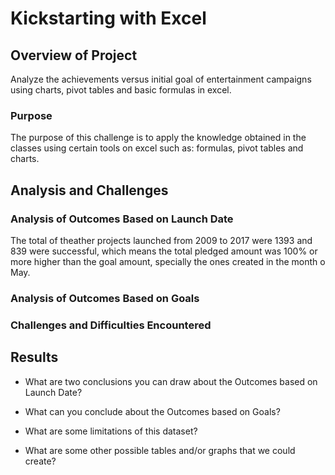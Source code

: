 # Kickstarting with Excel

## Overview of Project
Analyze the achievements versus initial goal of entertainment campaigns using charts, pivot tables and basic formulas in excel.

### Purpose
The purpose of this challenge is to apply the knowledge obtained in the classes using certain tools on excel such as: formulas, pivot tables and charts.
## Analysis and Challenges

### Analysis of Outcomes Based on Launch Date
The total of theather projects launched from 2009 to 2017 were 1393 and 839 were successful, which means the total pledged amount was 100% or more higher than the goal amount, specially the ones created in the month o May.

### Analysis of Outcomes Based on Goals

### Challenges and Difficulties Encountered

## Results

- What are two conclusions you can draw about the Outcomes based on Launch Date?

- What can you conclude about the Outcomes based on Goals?

- What are some limitations of this dataset?

- What are some other possible tables and/or graphs that we could create?
